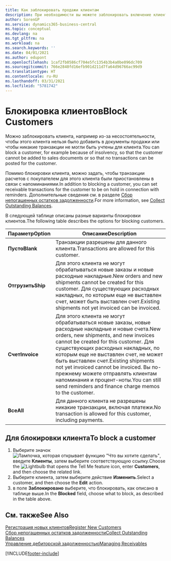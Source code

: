```yaml
---
title: Как заблокировать продажи клиентам
description: При необходимости вы можете заблокировать включение клиента в документы продажи и другие операции продажи.
author: SorenGP
ms.service: dynamics365-business-central
ms.topic: conceptual
ms.devlang: na
ms.tgt_pltfrm: na
ms.workload: na
ms.search.keywords: ''
ms.date: 04/01/2021
ms.author: edupont
ms.openlocfilehash: 1caf2fb0586cf704e5fc1354b3b4a0be096dc709
ms.sourcegitcommit: 766e2840fd16efb901d211d7fa64d96766ac99d9
ms.translationtype: HT
ms.contentlocale: ru-RU
ms.lasthandoff: 03/31/2021
ms.locfileid: "5781742"
---
```

# <a name="block-customers"></a><span data-ttu-id="8e846-103">Блокировка клиентов</span><span class="sxs-lookup"><span data-stu-id="8e846-103">Block Customers</span></span>
<span data-ttu-id="8e846-104">Можно заблокировать клиента, например из-за несостоятельности, чтобы этого клиента нельзя было добавить в документы продажи или чтобы никакие транзакции не могли быть учтены для клиента.</span><span class="sxs-lookup"><span data-stu-id="8e846-104">You can block a customer, for example because of insolvency, so that the customer cannot be added to sales documents or so that no transactions can be posted for the customer.</span></span>

<span data-ttu-id="8e846-105">Помимо блокировки клиента, можно задать, чтобы транзакции расчетов с покупателем для этого клиента были приостановлены в связи с напоминаниями.</span><span class="sxs-lookup"><span data-stu-id="8e846-105">In addition to blocking a customer, you can set receivable transactions for the customer to be on hold in connection with reminders.</span></span> <span data-ttu-id="8e846-106">Дополнительные сведения см. в разделе [Сбор непогашенных остатков задолженности](receivables-collect-outstanding-balances.md).</span><span class="sxs-lookup"><span data-stu-id="8e846-106">For more information, see [Collect Outstanding Balances](receivables-collect-outstanding-balances.md).</span></span>   

<span data-ttu-id="8e846-107">В следующей таблице описаны разные варианты блокировки клиентов.</span><span class="sxs-lookup"><span data-stu-id="8e846-107">The following table describes the options for blocking customers.</span></span>  

|<span data-ttu-id="8e846-108">Параметр</span><span class="sxs-lookup"><span data-stu-id="8e846-108">Option</span></span>|<span data-ttu-id="8e846-109">Описание</span><span class="sxs-lookup"><span data-stu-id="8e846-109">Description</span></span>|  
|--------------------|------------|  
|<span data-ttu-id="8e846-110">**Пусто**</span><span class="sxs-lookup"><span data-stu-id="8e846-110">**Blank**</span></span>|<span data-ttu-id="8e846-111">Транзакции разрешены для данного клиента.</span><span class="sxs-lookup"><span data-stu-id="8e846-111">Transactions are allowed for this customer.</span></span>|
|<span data-ttu-id="8e846-112">**Отгрузить**</span><span class="sxs-lookup"><span data-stu-id="8e846-112">**Ship**</span></span>|<span data-ttu-id="8e846-113">Для этого клиента не могут обрабатываться новые заказы и новые расходные накладные.</span><span class="sxs-lookup"><span data-stu-id="8e846-113">New orders and new shipments cannot be created for this customer.</span></span> <span data-ttu-id="8e846-114">Для существующих расходных накладных, по которым еще не выставлен счет, может быть выставлен счет.</span><span class="sxs-lookup"><span data-stu-id="8e846-114">Existing shipments not yet invoiced can be invoiced.</span></span>|  
|<span data-ttu-id="8e846-115">**Счет**</span><span class="sxs-lookup"><span data-stu-id="8e846-115">**Invoice**</span></span>|<span data-ttu-id="8e846-116">Для этого клиента не могут обрабатываться новые заказы, новые расходные накладные и новые счета.</span><span class="sxs-lookup"><span data-stu-id="8e846-116">New orders, new shipments, and new invoices cannot be created for this customer.</span></span> <span data-ttu-id="8e846-117">Для существующих расходных накладных, по которым еще не выставлен счет, не может быть выставлен счет.</span><span class="sxs-lookup"><span data-stu-id="8e846-117">Existing shipments not yet invoiced cannot be invoiced.</span></span> <span data-ttu-id="8e846-118">Вы по-прежнему можете отправлять клиентам напоминания и процент-ноты.</span><span class="sxs-lookup"><span data-stu-id="8e846-118">You can still send reminders and finance charge memos to the customer.</span></span>|  
|<span data-ttu-id="8e846-119">**Все**</span><span class="sxs-lookup"><span data-stu-id="8e846-119">**All**</span></span>|<span data-ttu-id="8e846-120">Для данного клиента не разрешены никакие транзакции, включая платежи.</span><span class="sxs-lookup"><span data-stu-id="8e846-120">No transaction is allowed for this customer, including payments.</span></span>|  

## <a name="to-block-a-customer"></a><span data-ttu-id="8e846-121">Для блокировки клиента</span><span class="sxs-lookup"><span data-stu-id="8e846-121">To block a customer</span></span>  
1. <span data-ttu-id="8e846-122">Выберите значок ![Лампочка, которая открывает функцию "Что вы хотите сделать"](media/ui-search/search_small.png "Что вы хотите сделать"), введите **Клиенты**, затем выберите соответствующую ссылку.</span><span class="sxs-lookup"><span data-stu-id="8e846-122">Choose the ![Lightbulb that opens the Tell Me feature](media/ui-search/search_small.png "Tell me what you want to do") icon, enter **Customers**, and then choose the related link.</span></span>
2. <span data-ttu-id="8e846-123">Выберите клиента, затем выберите действие **Изменить**.</span><span class="sxs-lookup"><span data-stu-id="8e846-123">Select a customer, and then choose the **Edit** action.</span></span>
3. <span data-ttu-id="8e846-124">в поле **Заблокировано** выберите, что блокировать, как описано в таблице выше.</span><span class="sxs-lookup"><span data-stu-id="8e846-124">In the **Blocked** field, choose what to block, as described in the table above.</span></span>

## <a name="see-also"></a><span data-ttu-id="8e846-125">См. также</span><span class="sxs-lookup"><span data-stu-id="8e846-125">See Also</span></span>  
[<span data-ttu-id="8e846-126">Регистрация новых клиентов</span><span class="sxs-lookup"><span data-stu-id="8e846-126">Register New Customers</span></span>](sales-how-register-new-customers.md)  
[<span data-ttu-id="8e846-127">Сбор непогашенных остатков задолженности</span><span class="sxs-lookup"><span data-stu-id="8e846-127">Collect Outstanding Balances</span></span>](receivables-collect-outstanding-balances.md)  
[<span data-ttu-id="8e846-128">Управление дебиторской задолженностью</span><span class="sxs-lookup"><span data-stu-id="8e846-128">Managing Receivables</span></span>](receivables-manage-receivables.md)  


[!INCLUDE[footer-include](includes/footer-banner.md)]